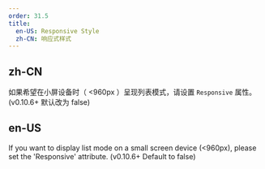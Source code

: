 ```yaml
---
order: 31.5
title:
  en-US: Responsive Style
  zh-CN: 响应式样式
---
```


## zh-CN

如果希望在小屏设备时（ <960px ）呈现列表模式，请设置 `Responsive` 属性。(v0.10.6+ 默认改为 false)

## en-US

If you want to display list mode on a small screen device (<960px), please set the 'Responsive' attribute.  (v0.10.6+ Default to false)
